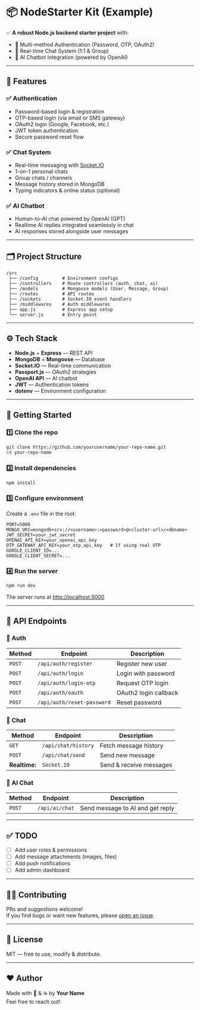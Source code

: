 # 📦 NodeStarter Kit (Example)

✅ **A robust Node.js backend starter project** with:
- 🔐 Multi-method Authentication (Password, OTP, OAuth2)
- 💬 Real-time Chat System (1:1 & Group)
- 🤖 AI Chatbot integration (powered by OpenAI)

---

## 🚀 Features

### ✅ Authentication
- Password-based login & registration
- OTP-based login (via email or SMS gateway)
- OAuth2 login (Google, Facebook, etc.)
- JWT token authentication
- Secure password reset flow

### ✅ Chat System
- Real-time messaging with [Socket.IO](https://socket.io/)
- 1-on-1 personal chats
- Group chats / channels
- Message history stored in MongoDB
- Typing indicators & online status (optional)

### ✅ AI Chatbot
- Human-to-AI chat powered by OpenAI (GPT)
- Realtime AI replies integrated seamlessly in chat
- AI responses stored alongside user messages

---

## 🗂️ Project Structure

```
/src
 ├── /config         # Environment configs
 ├── /controllers    # Route controllers (auth, chat, ai)
 ├── /models         # Mongoose models (User, Message, Group)
 ├── /routes         # API routes
 ├── /sockets        # Socket.IO event handlers
 ├── /middlewares    # Auth middlewares
 ├── app.js          # Express app setup
 └── server.js       # Entry point
```

---

## ⚙️ Tech Stack

- **Node.js** + **Express** — REST API
- **MongoDB** + **Mongoose** — Database
- **Socket.IO** — Real-time communication
- **Passport.js** — OAuth2 strategies
- **OpenAI API** — AI chatbot
- **JWT** — Authentication tokens
- **dotenv** — Environment configuration

---

## 📌 Getting Started

### 1️⃣ Clone the repo
```bash
git clone https://github.com/yourusername/your-repo-name.git
cd your-repo-name
```

### 2️⃣ Install dependencies
```bash
npm install
```

### 3️⃣ Configure environment
Create a `.env` file in the root:
```env
PORT=5000
MONGO_URI=mongodb+srv://<username>:<password>@<cluster-url>/<dbname>
JWT_SECRET=your_jwt_secret
OPENAI_API_KEY=your_openai_api_key
OTP_GATEWAY_API_KEY=your_otp_api_key   # If using real OTP
GOOGLE_CLIENT_ID=...
GOOGLE_CLIENT_SECRET=...
```

### 4️⃣ Run the server
```bash
npm run dev
```
The server runs at [http://localhost:5000](http://localhost:5000)

---

## 📡 API Endpoints

### 🔑 Auth
| Method | Endpoint | Description |
| ------ | -------- | ----------- |
| `POST` | `/api/auth/register` | Register new user |
| `POST` | `/api/auth/login` | Login with password |
| `POST` | `/api/auth/login-otp` | Request OTP login |
| `POST` | `/api/auth/oauth` | OAuth2 login callback |
| `POST` | `/api/auth/reset-password` | Reset password |

### 💬 Chat
| Method | Endpoint | Description |
| ------ | -------- | ----------- |
| `GET` | `/api/chat/history` | Fetch message history |
| `POST` | `/api/chat/send` | Send new message |
| **Realtime:** | `Socket.IO` | Send & receive messages |

### 🤖 AI Chat
| Method | Endpoint | Description |
| ------ | -------- | ----------- |
| `POST` | `/api/ai/chat` | Send message to AI and get reply |

---

## ✅ TODO
- [ ] Add user roles & permissions
- [ ] Add message attachments (images, files)
- [ ] Add push notifications
- [ ] Add admin dashboard

---

## 🧑‍💻 Contributing

PRs and suggestions welcome!  
If you find bugs or want new features, please [open an issue](https://github.com/yourusername/your-repo-name/issues).

---

## 📝 License

MIT — free to use, modify & distribute.

---

## ❤️ Author

Made with 🧠 & ☕ by **Your Name**  
Feel free to reach out!
